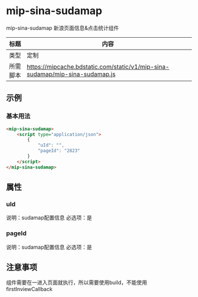 # mip-sina-sudamap

mip-sina-sudamap 新浪页面信息&点击统计组件

标题|内容
----|----
类型|定制
所需脚本|https://mipcache.bdstatic.com/static/v1/mip-sina-sudamap/mip-sina-sudamap.js

## 示例

### 基本用法
```html
<mip-sina-sudamap>
    <script type="application/json">
        {
            "uId": "",
            "pageId": "2823"
        }
    </script>
</mip-sina-sudamap>
```

## 属性

### uId

说明：sudamap配置信息
必选项：是

### pageId

说明：sudamap配置信息
必选项：是

## 注意事项
组件需要在一进入页面就执行，所以需要使用build，不能使用firstInviewCallback
